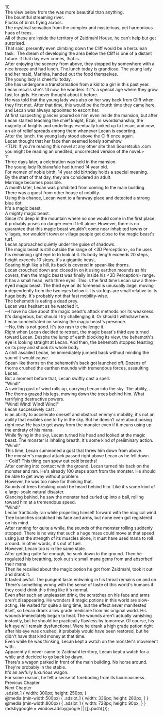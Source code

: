 10<br/>
The view below from the <Cliff> was more beautiful than anything.<br/>
The bountiful streaming river.<br/>
Flocks of birds flying across.<br/>
The mystical sensation from the complex and mysterious, yet harmonious hues of trees.<br/>
All of these are inside the territory of Zaidmahl House, he can't help but get surprised.<br/>
That said, presently even climbing down the Cliff would be a herculean task.  The dream of developing the area below the Cliff is one of a distant future. If that day ever comes, that is.<br/>
After enjoying the scenery from above, they stopped by somewhere with a nice breeze and had lunch. The lunch today is grandiose. The young lady and her maid, Marinka, handed out the food themselves.<br/>
The young lady is cheerful today.<br/>
She has undergone a transformation from a kid to a girl in this past year. Lecan recalls she's 13 now, he wonders if it's a special age where they grow fast for girls. He never thought about it before.<br/>
He was told that the young lady was also on her way back from Cliff when they first met. After that time, this would be the fourth time they came here, and Lecan was always appointed to escort her.<br/>
At first suspecting glances poured on him even inside the mansion, but after Lecan started teaching the chief knight, Ezak, in swordsmanship, the majority of knights and underlings eventually looked up to Lecan, and now, an air of relief spreads among them whenever Lecan is escorting.<br/>
After the lunch, the young lady stood above the Cliff once again.<br/>
Lecan thought that her face then seemed lonely somehow.<br/>
<TLN: If you're reading this novel at any other site than Sousetsuka .com you might be reading an unedited, uncorrected version of the novel.><br/>
11<br/>
Three days later, a celebration was held in the mansion.<br/>
The young lady Rubianafale had turned 14 year old.<br/>
For women of noble birth, 14 year old birthday holds a special meaning.<br/>
By the start of that day, they are considered an adult.<br/>
Marriage becomes possible.<br/>
A month later, Lecan was prohibited from coming to the main building. There was a guest from other house of nobility.<br/>
Using this chance, Lecan went to a faraway place and detected a strong blue dot.<br/>
It's a magic beast.<br/>
A mighty magic beast.<br/>
Since it's deep in the mountain where no one would come in the first place, it probably poses no danger even if left alone. However, there is no guarantee that this magic beast wouldn't come near inhabited towns or villages, nor wouldn't town or village people get close to the magic beast's turf.<br/>
Lecan approached quietly under the guise of shadows.<br/>
The magic beast is still outside the range of <3D Perception>, so he uses his remaining right eye to to look at it. Its body length exceeds 20 steps, height exceeds 10 steps, it's a gigantic beast.<br/>
Soaring high like a hill, its back is covered in spear-like thorns.<br/>
Lecan crouched down and closed in on it using earthen mounds as his covers, then the magic beast was finally inside his <3D Perception> range.<br/>
It has a small head, with three eyes. This is the first time Lecan saw a three-eyed magic beast. The third eye on its forehead is unusually large, moving independently from the two eyes below it. Its six legs are small relative to its huge body. It's probably not that fast mobility-wise.<br/>
The behemoth is eating a dead prey.<br/>
Lecan was hesitant as he watched it.<br/>
--I have no clue about the magic beast's attack methods nor its weakness. It's dangerous, but should I try challenging it. Or should I withdraw here.<br/>
Lecan concentrated on sensing the magic beast's presence.<br/>
--No, this is not good. It's too rash to challenge it.<br/>
Right when Lecan decided to retreat, the magic beast's third eye turned toward Lecan. Despite the lump of earth blocking its view, the behemoth's eye is looking straight at Lecan. And then, the behemoth stopped feasting on its prey and shook its whole body.<br/>
A chill assailed Lecan, he immediately jumped back without minding the sound it would cause.<br/>
Spear-like thorns on the behemoth's back got launched off. Dozens of thorns crushed the earthen mounds with tremendous forces, assaulting Lecan.<br/>
But a moment before that, Lecan swiftly cast a spell.<br/>
"Wind!"<br/>
A swirling gust of wind rolls up, carrying Lecan into the sky. The ability, <Gust>.<br/>
The thorns grazed his legs, mowing down the trees behind him. What terrifying destructive powers.<br/>
"Wind! Wind! Wind! Wind!"<br/>
Lecan successively cast <Gust>.<br/>
<Gust> is an ability to accelerate oneself and obstruct enemy's mobility, it's not an ability that enables one to fly in the sky. But he doesn't care about posing right now. He has to get away from the monster even if it means using up the entirety of his mana.<br/>
While flying in the sky, Lecan turned his head and looked at the magic beast. The monster is inhaling breath. It's some kind of preliminary action.<br/>
"Wind!"<br/>
This time, Lecan summoned a gust that threw him down from above.<br/>
The monster's magical attack passed right above Lecan as he fell down.<br/>
--Cold? This thing can spew out cold breaths!<br/>
After coming into contact with the ground, Lecan turned his back on the monster and ran. He's already 100 steps apart from the monster. He should be able to get away without problem.<br/>
However, he was too naive for thinking that.<br/>
Sounds of trees breaking could be heard behind him. Like it's some kind of a large-scale natural disaster.<br/>
Glancing behind, he saw the monster had curled up into a ball, rolling toward him at a tremendous speed.<br/>
"Wind!"<br/>
Lecan frantically ran while propelling himself forward with the magical wind. Tree branches scratched his face and arms, but none even got registered on his mind.<br/>
After running for quite a while, the sounds of the monster rolling suddenly stopped. There is no way that such a huge mass could move at that speed using just the strength of its muscles alone, it must have used mana to roll around. In other words, it's out of fuel.<br/>
However, Lecan too is in the same state.<br/>
After getting quite far enough, he sunk down to the ground. Then he regulated his breathing, took out six small mana gems from <Storage> and absorbed their mana.<br/>
Then he recalled about the magic potion he got from Zaidmahl, took it out and drank it.<br/>
It tasted awful. The pungent taste entwining in his throat remains on and on. There's something wrong with the sense of taste of this world's humans if they could drink this thing like it's normal.<br/>
Even after such an unpleasant drink, the scratches on his face and arms aren't disappearing. He wonders if magic potions in this world are slow-acting. He waited for quite a long time, but the effect never manifested itself, so Lecan drank a low grade medicine from his original world. His wounds immediately began to heal. The wounds aren't actually vanishing instantly, but he should be practically flawless by tomorrow. Of course, his left eye will remain dysfunctional. Were he drank a high grade potion right after his eye was crushed, it probably would have been restored, but he didn't have that kind money at that time.<br/>
Even while he was thinking, Lecan kept a watch on the monster's movement with <Life Detection>.<br/>
Apparently it never came to Zaidmahl territory, Lecan kept a watch for a while and decided to go back by dawn.<br/>
There's a wagon parked in front of the main building. No horse around. They're probably in the stable.<br/>
It's an awfully luxurious wagon.<br/>
For some reason, he felt a sense of foreboding from its luxuriousness.<br/>
Previous Chapter<br/>
Next Chapter <br/>
.adslot_1 { width: 300px; height: 250px; }<br/>
@media (min-width:500px) { .adslot_1 { width: 336px; height: 280px; } }<br/>
@media (min-width:800px) { .adslot_1 { width: 728px; height: 90px; } }<br/>
(adsbygoogle = window.adsbygoogle || []).push({});<br/>
